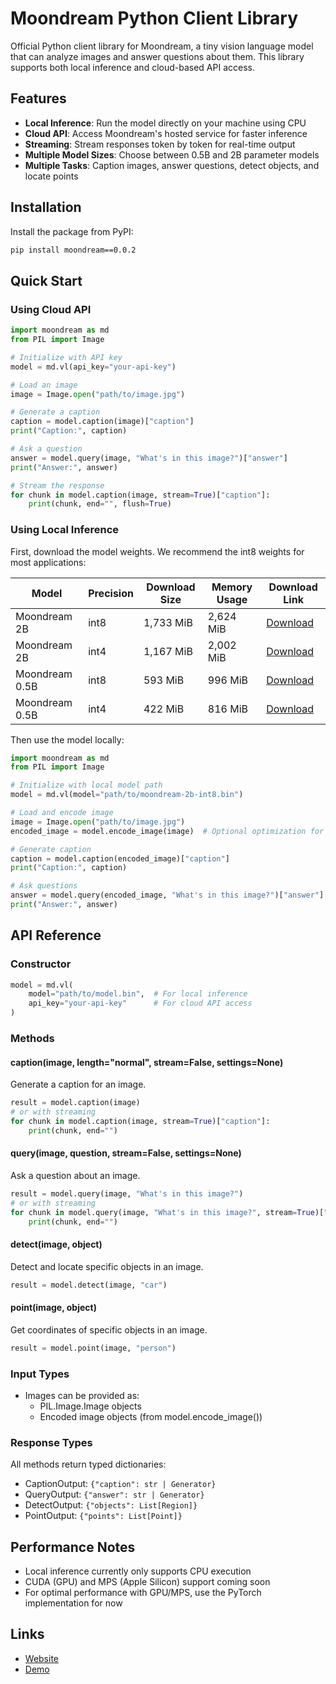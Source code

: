 # Moondream Python Client Library

Official Python client library for Moondream, a tiny vision language model that can analyze images and answer questions about them. This library supports both local inference and cloud-based API access.

## Features

- **Local Inference**: Run the model directly on your machine using CPU
- **Cloud API**: Access Moondream's hosted service for faster inference
- **Streaming**: Stream responses token by token for real-time output
- **Multiple Model Sizes**: Choose between 0.5B and 2B parameter models
- **Multiple Tasks**: Caption images, answer questions, detect objects, and locate points

## Installation

Install the package from PyPI:

```bash
pip install moondream==0.0.2
```

## Quick Start

### Using Cloud API

```python
import moondream as md
from PIL import Image

# Initialize with API key
model = md.vl(api_key="your-api-key")

# Load an image
image = Image.open("path/to/image.jpg")

# Generate a caption
caption = model.caption(image)["caption"]
print("Caption:", caption)

# Ask a question
answer = model.query(image, "What's in this image?")["answer"]
print("Answer:", answer)

# Stream the response
for chunk in model.caption(image, stream=True)["caption"]:
    print(chunk, end="", flush=True)
```

### Using Local Inference

First, download the model weights. We recommend the int8 weights for most applications:

| Model          | Precision | Download Size | Memory Usage | Download Link                                                                                                                                   |
| -------------- | --------- | ------------- | ------------ | ----------------------------------------------------------------------------------------------------------------------------------------------- |
| Moondream 2B   | int8      | 1,733 MiB     | 2,624 MiB    | [Download](https://huggingface.co/vikhyatk/moondream2/resolve/9dddae84d54db4ac56fe37817aeaeb502ed083e2/moondream-2b-int8.mf.gz?download=true)   |
| Moondream 2B   | int4      | 1,167 MiB     | 2,002 MiB    | [Download](https://huggingface.co/vikhyatk/moondream2/resolve/9dddae84d54db4ac56fe37817aeaeb502ed083e2/moondream-2b-int4.mf.gz?download=true)   |
| Moondream 0.5B | int8      | 593 MiB       | 996 MiB      | [Download](https://huggingface.co/vikhyatk/moondream2/resolve/9dddae84d54db4ac56fe37817aeaeb502ed083e2/moondream-0_5b-int8.mf.gz?download=true) |
| Moondream 0.5B | int4      | 422 MiB       | 816 MiB      | [Download](https://huggingface.co/vikhyatk/moondream2/resolve/9dddae84d54db4ac56fe37817aeaeb502ed083e2/moondream-0_5b-int4.mf.gz?download=true) |

Then use the model locally:

```python
import moondream as md
from PIL import Image

# Initialize with local model path
model = md.vl(model="path/to/moondream-2b-int8.bin")

# Load and encode image
image = Image.open("path/to/image.jpg")
encoded_image = model.encode_image(image)  # Optional optimization for multiple queries

# Generate caption
caption = model.caption(encoded_image)["caption"]
print("Caption:", caption)

# Ask questions
answer = model.query(encoded_image, "What's in this image?")["answer"]
print("Answer:", answer)
```

## API Reference

### Constructor

```python
model = md.vl(
    model="path/to/model.bin",  # For local inference
    api_key="your-api-key"      # For cloud API access
)
```

### Methods

#### caption(image, length="normal", stream=False, settings=None)

Generate a caption for an image.

```python
result = model.caption(image)
# or with streaming
for chunk in model.caption(image, stream=True)["caption"]:
    print(chunk, end="")
```

#### query(image, question, stream=False, settings=None)

Ask a question about an image.

```python
result = model.query(image, "What's in this image?")
# or with streaming
for chunk in model.query(image, "What's in this image?", stream=True)["answer"]:
    print(chunk, end="")
```

#### detect(image, object)

Detect and locate specific objects in an image.

```python
result = model.detect(image, "car")
```

#### point(image, object)

Get coordinates of specific objects in an image.

```python
result = model.point(image, "person")
```

### Input Types

- Images can be provided as:
  - PIL.Image.Image objects
  - Encoded image objects (from model.encode_image())

### Response Types

All methods return typed dictionaries:

- CaptionOutput: `{"caption": str | Generator}`
- QueryOutput: `{"answer": str | Generator}`
- DetectOutput: `{"objects": List[Region]}`
- PointOutput: `{"points": List[Point]}`

## Performance Notes

- Local inference currently only supports CPU execution
- CUDA (GPU) and MPS (Apple Silicon) support coming soon
- For optimal performance with GPU/MPS, use the PyTorch implementation for now

## Links

- [Website](https://moondream.ai/)
- [Demo](https://moondream.ai/playground)
